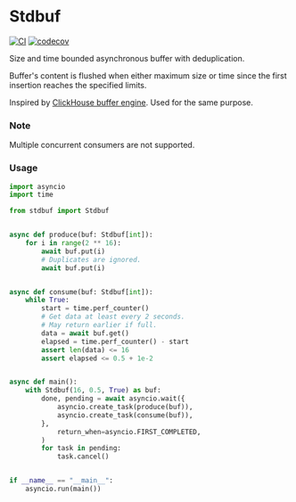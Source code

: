 # Stdbuf

[![CI][ci-image]][ci-url]
[![codecov][codecov-image]][codecov-url]

[ci-url]: https://github.com/dikuchan/stdbuf/actions/workflows/ci.yaml
[ci-image]: https://github.com/dikuchan/stdbuf/actions/workflows/ci.yaml/badge.svg

[codecov-url]: https://codecov.io/gh/dikuchan/stdbuf
[codecov-image]: https://codecov.io/gh/dikuchan/stdbuf/branch/master/graph/badge.svg?token=EWNC1RJZOK

Size and time bounded asynchronous buffer with deduplication. 

Buffer's content is flushed when either maximum size or time since
the first insertion reaches the specified limits.

Inspired by [ClickHouse buffer engine](https://clickhouse.com/docs/en/engines/table-engines/special/buffer/). Used for
the same purpose.

### Note

Multiple concurrent consumers are not supported.

### Usage

```python
import asyncio
import time

from stdbuf import Stdbuf


async def produce(buf: Stdbuf[int]):
    for i in range(2 ** 16):
        await buf.put(i)
        # Duplicates are ignored.
        await buf.put(i)


async def consume(buf: Stdbuf[int]):
    while True:
        start = time.perf_counter()
        # Get data at least every 2 seconds.
        # May return earlier if full.
        data = await buf.get()
        elapsed = time.perf_counter() - start
        assert len(data) <= 16
        assert elapsed <= 0.5 + 1e-2


async def main():
    with Stdbuf(16, 0.5, True) as buf:
        done, pending = await asyncio.wait({
            asyncio.create_task(produce(buf)),
            asyncio.create_task(consume(buf)),
        },
            return_when=asyncio.FIRST_COMPLETED,
        )
        for task in pending:
            task.cancel()


if __name__ == "__main__":
    asyncio.run(main())
```